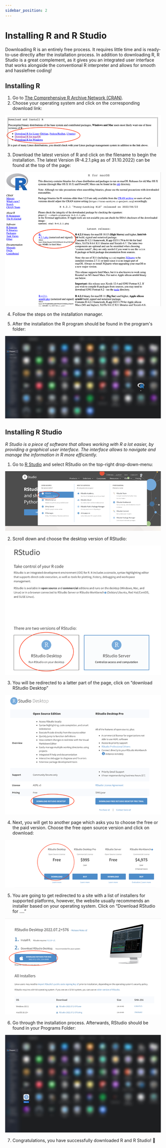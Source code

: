 ```yaml
---
sidebar_position: 2
---
```

# Installing R and R Studio

Downloading R is an entirely free process. It requires little time and is ready-to-use directly after the installation process. In addition to downloading R, R Studio is a great complement, as it gives you an integrated user interface that works alongside the conventional R interpreter and allows for smooth and hasslefree coding!

## Installing R

1. Go to [The Comprehensive R Archive Network (CRAN)](https://cran.r-project.org).
2. Choose your operating system and click on the corresponding download link:

![InstallingR](./Images/InstallinR1.png)

3. Download the latest version of R and click on the filename to begin the installation. The latest Version (R-4.2.1.pkg as of 31.10.2022) can be found at the top of the page:

![Installing R](./Images/InstallinR2.png)

4. Follow the steps on the installation manager.

5. After the installation the R program should be found in the program's folder:

![Installing R](./Images/InstallinR3.png)

## Installing R Studio

*R Studio is a piece of software that allows working with R a lot easier, by providing a graphical user interface. The interface allows to navigate and manage the information in R more efficiently.*

1. Go to [R Studio](https://www.rstudio.com) and select RStudio on the top-right drop-down-menu:

![Installing R Studio](./Images/InstallinRstudio1.png)

2. Scroll down and choose the desktop version of RStudio:

![Installing R Studio](./Images/InstallinRstudio2.png)


3. You will be redirected to a latter part of the page, click on “download RStudio Desktop”

![Installing R Studio](./Images/InstallinRstudio3.png)

4.	Next, you will get to another page which asks you to choose the free or the paid version. Choose the free open source version and click on download:

![Installing R Studio](./Images/InstallinRstudio4.png)

5.	You are going to get redirected to a site with a list of installers for supported platforms, however, the website usually recommends an installer based on your operating system. Click on “Download RStudio for ….”

![Installing R Studio](./Images/InstallinRstudio5.png)

6.	Go through the installation process. Afterwards, RStudio should be found in your Programs Folder:

![Installing R Studio](./Images/InstalllinRstudio6.png)

7.	Congratulations, you have successfully downloaded R and R Studio! 🥳





